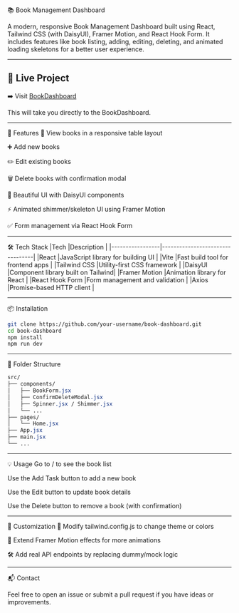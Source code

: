 📚 Book Management Dashboard

A modern, responsive Book Management Dashboard built using React, Tailwind CSS (with DaisyUI), Framer Motion, and React Hook Form. It includes features like book listing, adding, editing, deleting, and animated loading skeletons for a better user experience.

---

## 🔗 Live Project

➡️ Visit [BookDashboard](https://book-dashboard-gamma.vercel.app/)

This will take you directly to the BookDashboard.

---

🚀 Features
📖 View books in a responsive table layout

➕ Add new books

✏️ Edit existing books

🗑️ Delete books with confirmation modal

🎨 Beautiful UI with DaisyUI components

⚡ Animated shimmer/skeleton UI using Framer Motion

✅ Form management via React Hook Form

---

🛠️ Tech Stack
|Tech	            |Description                        |
|-----------------|---------------------------------|
|React	          |JavaScript library for building UI |
|Vite	            |Fast build tool for frontend apps  |
|Tailwind CSS	    |Utility-first CSS framework        |
|DaisyUI	        |Component library built on Tailwind|
|Framer Motion	  |Animation library for React        |
|React Hook Form	|Form management and validation     |
|Axios	          |Promise-based HTTP client          |

---

📦 Installation
```bash
git clone https://github.com/your-username/book-dashboard.git
cd book-dashboard
npm install
npm run dev
```
---

📁 Folder Structure
```css
src/
├── components/
│   ├── BookForm.jsx
│   ├── ConfirmDeleteModal.jsx
│   ├── Spinner.jsx / Shimmer.jsx
│   └── ...
├── pages/
│   └── Home.jsx
├── App.jsx
├── main.jsx
└── ...
```
---

💡 Usage
Go to / to see the book list

Use the Add Task button to add a new book

Use the Edit button to update book details

Use the Delete button to remove a book (with confirmation)

---

🔧 Customization
💅 Modify tailwind.config.js to change theme or colors

🧠 Extend Framer Motion effects for more animations

🛠️ Add real API endpoints by replacing dummy/mock logic

---

📬 Contact

Feel free to open an issue or submit a pull request if you have ideas or improvements.
